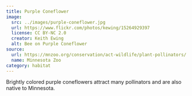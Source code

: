 ```yaml
---
title: Purple Coneflower
image:
  src: ../images/purple-coneflower.jpg
  url: https://www.flickr.com/photos/kewing/15264929397
  license: CC BY-NC 2.0
  creator: Keith Ewing
  alt: Bee on Purple Coneflower
source:
  url: https://mnzoo.org/conservation/act-wildlife/plant-pollinators/
  name: Minnesota Zoo
category: habitat
---
```

Brightly colored purple coneflowers attract many pollinators and are also native to Minnesota.
